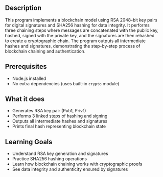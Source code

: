 ## Description  
This program implements a blockchain model using RSA 2048-bit key pairs for digital signatures and SHA256 hashing for data integrity. It performs three chaining steps where messages are concatenated with the public key, hashed, signed with the private key, and the signatures are then rehashed to create a cryptographic chain. The program outputs all intermediate hashes and signatures, demonstrating the step-by-step process of blockchain chaining and authentication.

## Prerequisites  
- Node.js installed  
- No extra dependencies (uses built-in `crypto` module)


## What it does  
- Generates RSA key pair (Pub1, Priv1)  
- Performs 3 linked steps of hashing and signing  
- Outputs all intermediate hashes and signatures  
- Prints final hash representing blockchain state  

## Learning Goals  
- Understand RSA key generation and signatures  
- Practice SHA256 hashing operations  
- Learn how blockchain chaining works with cryptographic proofs  
- See data integrity and authenticity ensured by signatures 

